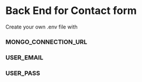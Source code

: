 <h1>Back End for Contact form</h1>
<p> Create your own .env file with</p>
<h3>MONGO_CONNECTION_URL</h3>
<h3>USER_EMAIL</h3>
<h3>USER_PASS</h3>
